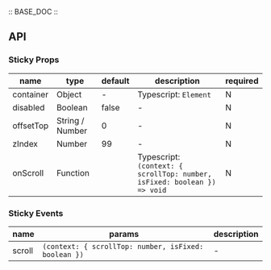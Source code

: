 :: BASE_DOC ::

## API

### Sticky Props

name | type | default | description | required
-- | -- | -- | -- | --
container | Object | - | Typescript: `Element` | N
disabled | Boolean | false | \- | N
offsetTop | String / Number | 0 | \- | N
zIndex | Number | 99 | \- | N
onScroll | Function |  | Typescript: `(context: { scrollTop: number, isFixed: boolean }) => void`<br/> | N

### Sticky Events

name | params | description
-- | -- | --
scroll | `(context: { scrollTop: number, isFixed: boolean })` | \-
